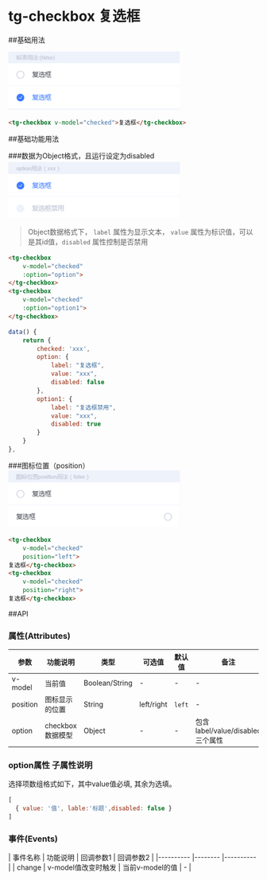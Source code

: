 # tg-checkbox 复选框

##基础用法

![基础用法](../static/mobile/checkbox/checkbox.png)

```html
<tg-checkbox v-model="checked">复选框</tg-checkbox>
```
##基础功能用法

###数据为Object格式，且运行设定为disabled
![基础用法](../static/mobile/checkbox/checkbox_option.png)
>Object数据格式下， `label` 属性为显示文本， `value` 属性为标识值，可以是其id值，`disabled` 属性控制是否禁用
```html
<tg-checkbox 
	v-model="checked"
	:option="option">
</tg-checkbox>
<tg-checkbox 
	v-model="checked"
	:option="option1">
</tg-checkbox>
```
```js
data() {
	return {
		checked: 'xxx',
		option: {
			label: "复选框",
			value: "xxx",
			disabled: false
		},
		option1: {
			label: "复选框禁用",
			value: "xxx",
			disabled: true
		}
	}
},
```
###图标位置（position）
![基础用法](../static/mobile/checkbox/checkbox_position.png)
```html
<tg-checkbox 
	v-model="checked"
	position="left">
复选框</tg-checkbox>
<tg-checkbox 
	v-model="checked"
	position="right">
复选框</tg-checkbox>
```

##API

### 属性(Attributes)

| 参数 | 功能说明 | 类型 | 可选值 | 默认值 | 备注 |
|------|-------|---------|-------|--------|--------|
| v-model | 当前值 | Boolean/String | - | - | - |
| position | 图标显示的位置 | String | left/right | `left` | - |
| option | checkbox数据模型 | Object | - | - | 包含 label/value/disabled 三个属性 |

### option属性 子属性说明
选择项数组格式如下，其中value值必填, 其余为选填。

```js
[
  { value: '值', lable:'标题',disabled: false }
]
```

### 事件(Events)

| 事件名称 | 功能说明 | 回调参数1 | 回调参数2 |
|---------- |-------- |---------- |
| change | v-model值改变时触发 | 当前v-model的值 | - |